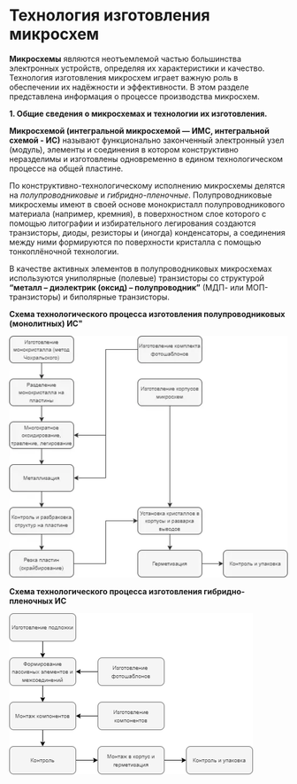 # Технология изготовления микросхем
**Микросхемы** являются неотъемлемой частью большинства электронных устройств, определяя их характеристики и качество. Технология изготовления микросхем играет важную роль в обеспечении их надёжности и эффективности. В этом разделе представлена информация о процессе производства микросхем.  

**1. Общие сведения о микросхемах и технологии их изготовления.**

**Микросхемой (интегральной микросхемой — ИМС, интегральной схемой - ИС)** называют функционально законченный электронный узел (модуль), элементы и соединения в котором конструктивно неразделимы и изготовлены одновременно в едином технологическом процессе на общей пластине.  

По конструктивно-технологическому исполнению микросхемы делятся на *полупроводниковые* и *гибридно-пленочные*. Полупроводниковые микросхемы имеют в своей основе монокристалл полупроводникового материала (например, кремния), в поверхностном слое которого с помощью литографии и избирательного легирования создаются транзисторы, диоды, резисторы и (иногда) конденсаторы, а соединения между ними формируются по поверхности кристалла с помощью тонкоплёночной технологии.  

В качестве активных элементов в полупроводниковых микросхемах используются униполярные (полевые) транзисторы со структурой **“металл – диэлектрик (оксид) – полупроводник”** (МДП- или МОП-транзисторы) и биполярные транзисторы.  

**Cхема технологического процесса изготовления полупроводниковых (монолитных) ИС"**

![bp_pnp](./images/forpage3_1.webp "Cхема технологического процесса изготовления полупроводниковых (монолитных) ИС")  

**Cхема технологического процесса изготовления гибридно-пленочных ИС**

![bp_pnp](./images/forpage3_1.png "Cхема технологического процесса изготовления гибридно-пленочных ИС")     
